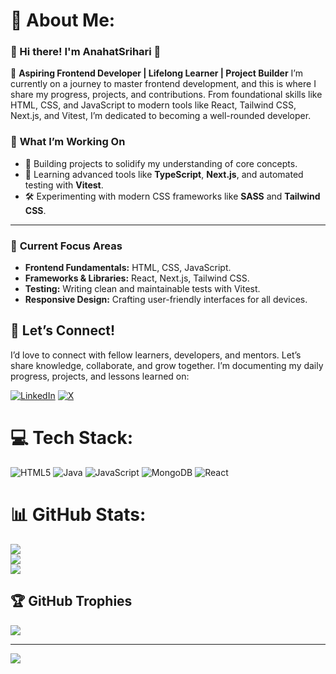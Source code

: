 # 💫 About Me:
### 🌟 Hi there! I'm AnahatSrihari 👋

🚀 **Aspiring Frontend Developer | Lifelong Learner | Project Builder**
I’m currently on a journey to master frontend development, and this is where I share my progress, projects, and contributions. From foundational skills like HTML, CSS, and JavaScript to modern tools like React, Tailwind CSS, Next.js, and Vitest, I’m dedicated to becoming a well-rounded developer.

### 🌱 **What I’m Working On**

- 🔨 Building projects to solidify my understanding of core concepts.
- 📖 Learning advanced tools like **TypeScript**, **Next.js**, and automated testing with **Vitest**.
- 🛠️ Experimenting with modern CSS frameworks like **SASS** and **Tailwind CSS**.

---

### 📌 **Current Focus Areas**

- **Frontend Fundamentals:** HTML, CSS, JavaScript.
- **Frameworks & Libraries:** React, Next.js, Tailwind CSS.
- **Testing:** Writing clean and maintainable tests with Vitest.
- **Responsive Design:** Crafting user-friendly interfaces for all devices.


## 🙌 Let’s Connect!
I’d love to connect with fellow learners, developers, and mentors. Let’s share knowledge, collaborate, and grow together. 
I’m documenting my daily progress, projects, and lessons learned on:

[![LinkedIn](https://img.shields.io/badge/LinkedIn-%230077B5.svg?logo=linkedin&logoColor=white)](https://linkedin.com/in/v-h-anahat-srihari) [![X](https://img.shields.io/badge/X-black.svg?logo=X&logoColor=white)](https://x.com/@AnahatSrihari) 

# 💻 Tech Stack:
![HTML5](https://img.shields.io/badge/html5-%23E34F26.svg?style=for-the-badge&logo=html5&logoColor=white) ![Java](https://img.shields.io/badge/java-%23ED8B00.svg?style=for-the-badge&logo=openjdk&logoColor=white) ![JavaScript](https://img.shields.io/badge/javascript-%23323330.svg?style=for-the-badge&logo=javascript&logoColor=%23F7DF1E) ![MongoDB](https://img.shields.io/badge/MongoDB-%234ea94b.svg?style=for-the-badge&logo=mongodb&logoColor=white) ![React](https://img.shields.io/badge/react-%2320232a.svg?style=for-the-badge&logo=react&logoColor=%2361DAFB)
# 📊 GitHub Stats:
![](https://github-readme-stats.vercel.app/api?username=AnahatSrihari&theme=date_night&hide_border=true&include_all_commits=true&count_private=false)<br/>
![](https://github-readme-streak-stats.herokuapp.com/?user=AnahatSrihari&theme=date_night&hide_border=true)<br/>
![](https://github-readme-stats.vercel.app/api/top-langs/?username=AnahatSrihari&theme=date_night&hide_border=true&include_all_commits=true&count_private=false&layout=compact)

## 🏆 GitHub Trophies
![](https://github-profile-trophy.vercel.app/?username=AnahatSrihari&theme=date_night&no-frame=true&no-bg=true&margin-w=4)

---
[![](https://visitcount.itsvg.in/api?id=AnahatSrihari&icon=0&color=7)](https://visitcount.itsvg.in)

<!-- Proudly created with GPRM ( https://gprm.itsvg.in ) -->
